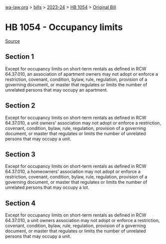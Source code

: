 [wa-law.org](/) > [bills](/bills/) > [2023-24](/bills/2023-24) > [HB 1054](/bills/2023-24/hb/1054/) > [Original Bill](/bills/2023-24/hb/1054/1/)

# HB 1054 - Occupancy limits

[Source](http://lawfilesext.leg.wa.gov/biennium/2023-24/Pdf/Bills/House%20Bills/1054.pdf)

## Section 1
Except for occupancy limits on short-term rentals as defined in RCW 64.37.010, an association of apartment owners may not adopt or enforce a restriction, covenant, condition, bylaw, rule, regulation, provision of a governing document, or master that regulates or limits the number of unrelated persons that may occupy an apartment.

## Section 2
Except for occupancy limits on short-term rentals as defined in RCW 64.37.010, a unit owners' association may not adopt or enforce a restriction, covenant, condition, bylaw, rule, regulation, provision of a governing document, or master that regulates or limits the number of unrelated persons that may occupy a unit.

## Section 3
Except for occupancy limits on short-term rentals as defined in RCW 64.37.010, a homeowners' association may not adopt or enforce a restriction, covenant, condition, bylaw, rule, regulation, provision of a governing document, or master that regulates or limits the number of unrelated persons that may occupy a lot.

## Section 4
Except for occupancy limits on short-term rentals as defined in RCW 64.37.010, a unit owners association may not adopt or enforce a restriction, covenant, condition, bylaw, rule, regulation, provision of a governing document, or master that regulates or limits the number of unrelated persons that may occupy a unit.
